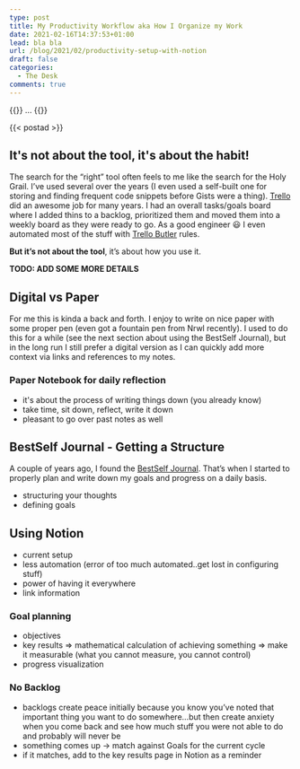 ```yaml
---
type: post
title: My Productivity Workflow aka How I Organize my Work
date: 2021-02-16T14:37:53+01:00
lead: bla bla
url: /blog/2021/02/productivity-setup-with-notion
draft: false
categories:
  - The Desk
comments: true
---
```

{{<intro>}}
  ...
{{</intro>}}

<!--more-->

{{< postad >}}

## It's not about the tool, it's about the habit!

The search for the “right” tool often feels to me like the search for the Holy Grail. I’ve used several over the years (I even used a self-built one for storing and finding frequent code snippets before Gists were a thing). [Trello](https://trello.com) did an awesome job for many years. I had an overall tasks/goals board where I added thins to a backlog, prioritized them and moved them into a weekly board as they were ready to go. As a good engineer :smiley: I even automated most of the stuff with [Trello Butler](https://help.trello.com/article/1198-an-intro-to-butler) rules.

**But it’s not about the tool**, it’s about how you use it.

**TODO: ADD SOME MORE DETAILS**

## Digital vs Paper

For me this is kinda a back and forth. I enjoy to write on nice paper with some proper pen (even got a fountain pen from Nrwl recently). I used to do this for a while (see the next section about using the BestSelf Journal), but in the long run I still prefer a digital version as I can quickly add more context via links and references to my notes.

### Paper Notebook for daily reflection

- it's about the process of writing things down (you already know)
- take time, sit down, reflect, write it down
- pleasant to go over past notes as well

## BestSelf Journal - Getting a Structure

A couple of years ago, I found the [BestSelf Journal](https://bestself.co/). That’s when I started to properly plan and write down my goals and progress on a daily basis.

- structuring your thoughts
- defining goals

## Using Notion

- current setup
- less automation (error of too much automated..get lost in configuring stuff)
- power of having it everywhere
- link information

### Goal planning

- objectives
- key results => mathematical calculation of achieving something => make it measurable (what you cannot measure, you cannot control)
- progress visualization

### No Backlog

- backlogs create peace initially because you know you’ve noted that important thing you want to do somewhere...but then create anxiety when you come back and see how much stuff you were not able to do and probably will never be
- something comes up -> match against Goals for the current cycle
- if it matches, add to the key results page in Notion as a reminder